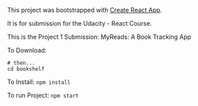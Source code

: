 This project was bootstrapped with [Create React App](https://github.com/facebookincubator/create-react-app).

It is for submission for the Udacity - React Course.

This is the Project 1 Submission: MyReads: A Book Tracking App


To Download: 
```git clone https://github.com/JarrodCColburn/bookshelf.git
# then...
cd bookshelf
```

To Install:
```npm install```

To run Project:
```npm start```
